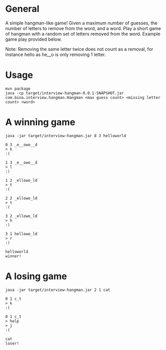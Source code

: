 # General

A simple hangman-like game! Given a maximum number of guesses, the number of letters to remove from the word, and a word.
Play a short game of hangman with a random set of letters removed from the word.
Example game play provided below.

Note: Removing the same letter twice does not count as a removal, for instance hello as he__o is only removing 1 letter.

# Usage

```
mvn package
java -cp target/interview-hangman-0.0.1-SNAPSHOT.jar com.bina.interview.hangman.Hangman <max guess count> <missing letter count> <word>
```

# A winning game

```
java -jar target/interview-hangman.jar 8 3 helloworld

0 3 _e__owo__d
> k
:(

1 3 _e__owo__d
> l
:)

1 2 _ellowo_ld
> t
:(

2 2 _ellowo_ld
> t
:(

3 2 _ellowo_ld
> h
:)

3 1 hellowo_ld
> r
:)

helloworld
winner!
```

# A losing game

```
java -jar target/interview-hangman.jar 2 1 cat

0 1 c_t
> k
:(

0 1 c_t
> help
> j
:(

cat
loser!
```
